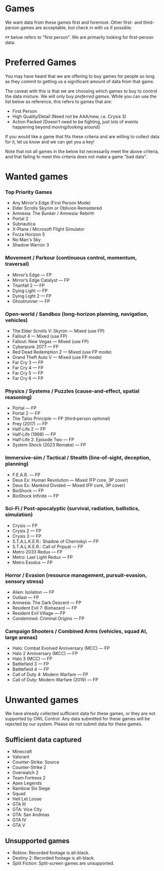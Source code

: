 # Games

We want data from these games first and foremost. Other first- and third-person games are acceptable, but check in with us if possible.

`FP` below refers to "first person". We are primarily looking for first-person data.

# Preferred Games

You may have heard that we are offering to buy games for people so long as they commit to getting us a significant amount of data from that game.

The caveat with this is that we are choosing which games to buy to control the data mixture. We will only buy _preferred games_. While you can use the list below as reference, this refers to games that are:

- First Person
- High Quality/Detail (Need not be AAA/new, i.e. Crysis 3)
- Action Packed (Doesn't need to be fighting, just lots of events happening beyond moving/looking around)

If you would like a game that fits these criteria and are willing to collect data for it, let us know and we can get you a key!

Note that not all games in the below list necessarily meet the above criteria, and that failing to meet this criteria does not make a game "bad data".

# Wanted games

### Top Priority Games

- Any Mirror's Edge (First Person Mode)
- Elder Scrolls Skyrim or Oblivion Remastered
- Amnesia: The Bunker / Amnesia: Rebirth
- Portal 2
- Subnautica
- X-Plane / Microsoft Flight Simulator
- Forza Horizon 5
- No Man's Sky
- Shadow Warrior 3

### Movement / Parkour (continuous control, momentum, traversal)

- Mirror’s Edge — FP
- Mirror’s Edge Catalyst — FP
- Titanfall 2 — FP
- Dying Light — FP
- Dying Light 2 — FP
- Ghostrunner — FP

### Open‑world / Sandbox (long‑horizon planning, navigation, vehicles)

- The Elder Scrolls V: Skyrim — Mixed (use FP)
- Fallout 4 — Mixed (use FP)
- Fallout: New Vegas — Mixed (use FP)
- Cyberpunk 2077 — FP
- Red Dead Redemption 2 — Mixed (use FP mode)
- Grand Theft Auto V — Mixed (use FP mode)
- Far Cry 3 — FP
- Far Cry 4 — FP
- Far Cry 5 — FP
- Far Cry 6 — FP

### Physics / Systems / Puzzles (cause‑and‑effect, spatial reasoning)

- Portal — FP
- Portal 2 — FP
- The Talos Principle — FP (third‑person optional)
- Prey (2017) — FP
- Half‑Life 2 — FP
- Half‑Life (1998) — FP
- Half‑Life 2: Episode Two — FP
- System Shock (2023 Remake) — FP

### Immersive‑sim / Tactical / Stealth (line‑of‑sight, deception, planning)

- F.E.A.R. — FP
- Deus Ex: Human Revolution — Mixed (FP core, 3P cover)
- Deus Ex: Mankind Divided — Mixed (FP core, 3P cover)
- BioShock — FP
- BioShock Infinite — FP

### Sci‑Fi / Post‑apocalyptic (survival, radiation, ballistics, simulation)

- Crysis — FP
- Crysis 2 — FP
- Crysis 3 — FP
- S.T.A.L.K.E.R.: Shadow of Chernobyl — FP
- S.T.A.L.K.E.R.: Call of Pripyat — FP
- Metro 2033 Redux — FP
- Metro: Last Light Redux — FP
- Metro Exodus — FP

### Horror / Evasion (resource management, pursuit‑evasion, sensory stress)

- Alien: Isolation — FP
- Outlast — FP
- Amnesia: The Dark Descent — FP
- Resident Evil 7: Biohazard — FP
- Resident Evil Village — FP
- Condemned: Criminal Origins — FP

### Campaign Shooters / Combined Arms (vehicles, squad AI, large arenas)

- Halo: Combat Evolved Anniversary (MCC) — FP
- Halo 2 Anniversary (MCC) — FP
- Halo 3 (MCC) — FP
- Battlefield 3 — FP
- Battlefield 4 — FP
- Call of Duty 4: Modern Warfare — FP
- Call of Duty: Modern Warfare (2019) — FP

# Unwanted games

We have already collected sufficient data for these games, or they are not supported by OWL Control.
Any data submitted for these games will be rejected by our system.
Please do not submit data for these games.

## Sufficient data captured

- Minecraft
- Valorant
- Counter-Strike: Source
- Counter-Strike 2
- Overwatch 2
- Team Fortress 2
- Apex Legends
- Rainbow Six Siege
- Squad
- Hell Let Loose
- GTA III
- GTA: Vice City
- GTA: San Andreas
- GTA IV
- GTA V

## Unsupported games

- Roblox: Recorded footage is all-black.
- Destiny 2: Recorded footage is all-black.
- Split Fiction: Split-screen games are unsupported.
